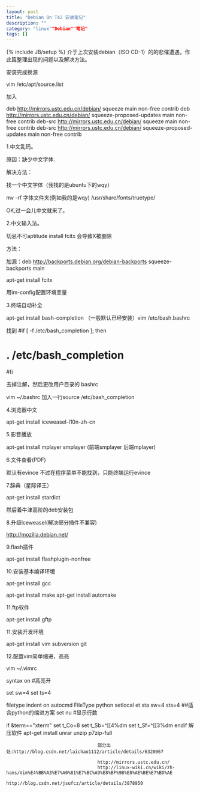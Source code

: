```yaml
---
layout: post
title: "Debian On T42 安装笔记"
description: "" 
category: "linux""Debian""笔记"
tags: []
---
```

{% include JB/setup %}
介于上次安装debian（ISO CD-1）的的悲催遭遇，作此篇整理出现的问题以及解决方法。

安装完成换源

vim /etc/apt/source.list

加入

deb http://mirrors.ustc.edu.cn/debian/ squeeze main non-free contrib
deb http://mirrors.ustc.edu.cn/debian/ squeeze-proposed-updates main non-free contrib
deb-src http://mirrors.ustc.edu.cn/debian/ squeeze main non-free contrib
deb-src http://mirrors.ustc.edu.cn/debian/ squeeze-proposed-updates main non-free contrib

1.中文乱码。

原因：缺少中文字体.

解决方法：

找一个中文字体（我找的是ubuntu下的wqy）

mv -rf  字体文件夹(例如我的是wqy) /usr/share/fonts/truetype/

OK,过一会儿中文就来了。

 

 2.中文输入法。

 切忌不可aptitude install fcitx 会导致X被删除

 方法：

 加源：deb http://backports.debian.org/debian-backports squeeze-backports main

 apt-get install fcitx

 用im-config配置环境变量

 3.终端自动补全

 apt-get install bash-completion （一般默认已经安装）vim /etc/bash.bashrc

 找到
 #if [ -f /etc/bash_completion ]; then
 # . /etc/bash_completion
 #fi

 去掉注解，然后更改用户目录的 bashrc

 vim ~/.bashrc 加入一行source /etc/bash_completion

 4.浏览器中文

 apt-get install iceweasel-l10n-zh-cn

 5.影音播放

 apt-get install mplayer smplayer (前端smplayer 后端mplayer)

 6.文件查看(PDF)

 默认有evince 不过在程序菜单不能找到，只能终端运行evince

 7.辞典（星际译王）

 apt-get install stardict

 然后着牛津高阶的deb安装包

 8.升级lceweasel(解决部分插件不兼容)

 http://mozilla.debian.net/

 9.flash插件

 apt-get install flashplugin-nonfree

 10.安装基本编译环境

 apt-get install gcc

 apt-get install make
 apt-get install automake

 11.ftp软件

 apt-get install gftp

 11.安装开发环境

 apt-get install vim subversion git

 12.配置vim简单缩进，高亮

 vim ~/.vimrc

 syntax on #高亮开

 set sw=4
 set ts=4

 filetype indent on
 autocmd FileType python setlocal et sta sw=4 sts=4  ##适合python的缩进方案
 set nu #显示行数

 if &term=="xterm"
 set t_Co=8
              set t_Sb=^[[4%dm
                          set t_Sf=^[[3%dm
                                      endif
                                      解压软件
                                      apt-get install unrar unzip p7zip-full

                                      部分出处:http://blog.csdn.net/laichao1112/article/details/6320067

                                      http://mirrors.ustc.edu.cn/
                                      http://linux-wiki.cn/wiki/zh-hans/Vim%E4%BB%A3%E7%A0%81%E7%BC%A9%E8%BF%9B%E8%AE%BE%E7%BD%AE
                                      http://blog.csdn.net/jsufcz/article/details/3878950

                                       
